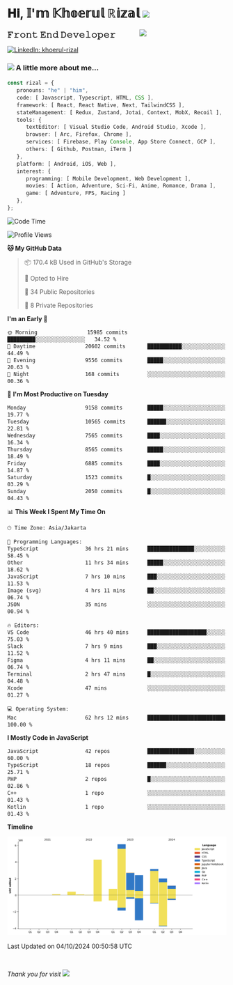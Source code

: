 <h1> 𝐇𝐢, 𝕀'𝕞 𝕂𝕙𝕠𝕖𝕣𝕦𝕝 ℝ𝕚𝕫𝕒𝕝 <img src="https://media.giphy.com/media/mGcNjsfWAjY5AEZNw6/giphy.gif" width="50"></h1>
<img align='right' src="https://media.giphy.com/media/v1.Y2lkPTc5MGI3NjExOWI2ajR2NGJubzBsZHFuaHMwajRrcDNsNXJwOG8yb3F0NjhkNXF4OSZlcD12MV9pbnRlcm5hbF9naWZfYnlfaWQmY3Q9cw/fkZukR450RQ1qnGaq9/giphy.gif" width="200">
<strong style="font-size:20px;">𝙵𝚛𝚘𝚗𝚝 𝙴𝚗𝚍 𝙳𝚎𝚟𝚎𝚕𝚘𝚙𝚎𝚛</strong>
</p></em>

[![LinkedIn: khoerul-rizal](https://img.shields.io/badge/khoerul--rizal-blue?style=flat-square&logo=Linkedin&logoColor=white&link=https://www.linkedin.com/in/khoerul-rizal/)](https://www.linkedin.com/in/khoerul-rizal/)

### <img src="https://media.giphy.com/media/VgCDAzcKvsR6OM0uWg/giphy.gif" width="50"> A little more about me...

```typescript
const rizal = {
   pronouns: "he" | "him",
   code: [ Javascript, Typescript, HTML, CSS ],
   framework: [ React, React Native, Next, TailwindCSS ],
   stateManagement: [ Redux, Zustand, Jotai, Context, MobX, Recoil ],
   tools: {
      textEditor: [ Visual Studio Code, Android Studio, Xcode ],
      browser: [ Arc, Firefox, Chrome ],
      services: [ Firebase, Play Console, App Store Connect, GCP ],
      others: [ Github, Postman, iTerm ]
   },
   platform: [ Android, iOS, Web ],
   interest: {
      programming: [ Mobile Development, Web Development ],
      movies: [ Action, Adventure, Sci-Fi, Anime, Romance, Drama ],
      game: [ Adventure, FPS, Racing ]
   },
};
```

<!--START_SECTION:waka-->
![Code Time](http://img.shields.io/badge/Code%20Time-1%2C236%20hrs%2049%20mins-blue)

![Profile Views](http://img.shields.io/badge/Profile%20Views-0-blue)

**🐱 My GitHub Data** 

> 📦 170.4 kB Used in GitHub's Storage 
 > 
> 💼 Opted to Hire
 > 
> 📜 34 Public Repositories 
 > 
> 🔑 8 Private Repositories 
 > 
**I'm an Early 🐤** 

```text
🌞 Morning                15985 commits       █████████░░░░░░░░░░░░░░░░   34.52 % 
🌆 Daytime                20602 commits       ███████████░░░░░░░░░░░░░░   44.49 % 
🌃 Evening                9556 commits        █████░░░░░░░░░░░░░░░░░░░░   20.63 % 
🌙 Night                  168 commits         ░░░░░░░░░░░░░░░░░░░░░░░░░   00.36 % 
```
📅 **I'm Most Productive on Tuesday** 

```text
Monday                   9158 commits        █████░░░░░░░░░░░░░░░░░░░░   19.77 % 
Tuesday                  10565 commits       ██████░░░░░░░░░░░░░░░░░░░   22.81 % 
Wednesday                7565 commits        ████░░░░░░░░░░░░░░░░░░░░░   16.34 % 
Thursday                 8565 commits        █████░░░░░░░░░░░░░░░░░░░░   18.49 % 
Friday                   6885 commits        ████░░░░░░░░░░░░░░░░░░░░░   14.87 % 
Saturday                 1523 commits        █░░░░░░░░░░░░░░░░░░░░░░░░   03.29 % 
Sunday                   2050 commits        █░░░░░░░░░░░░░░░░░░░░░░░░   04.43 % 
```


📊 **This Week I Spent My Time On** 

```text
🕑︎ Time Zone: Asia/Jakarta

💬 Programming Languages: 
TypeScript               36 hrs 21 mins      ███████████████░░░░░░░░░░   58.45 % 
Other                    11 hrs 34 mins      █████░░░░░░░░░░░░░░░░░░░░   18.62 % 
JavaScript               7 hrs 10 mins       ███░░░░░░░░░░░░░░░░░░░░░░   11.53 % 
Image (svg)              4 hrs 11 mins       ██░░░░░░░░░░░░░░░░░░░░░░░   06.74 % 
JSON                     35 mins             ░░░░░░░░░░░░░░░░░░░░░░░░░   00.94 % 

🔥 Editors: 
VS Code                  46 hrs 40 mins      ███████████████████░░░░░░   75.03 % 
Slack                    7 hrs 9 mins        ███░░░░░░░░░░░░░░░░░░░░░░   11.52 % 
Figma                    4 hrs 11 mins       ██░░░░░░░░░░░░░░░░░░░░░░░   06.74 % 
Terminal                 2 hrs 47 mins       █░░░░░░░░░░░░░░░░░░░░░░░░   04.48 % 
Xcode                    47 mins             ░░░░░░░░░░░░░░░░░░░░░░░░░   01.27 % 

💻 Operating System: 
Mac                      62 hrs 12 mins      █████████████████████████   100.00 % 
```

**I Mostly Code in JavaScript** 

```text
JavaScript               42 repos            ███████████████░░░░░░░░░░   60.00 % 
TypeScript               18 repos            ██████░░░░░░░░░░░░░░░░░░░   25.71 % 
PHP                      2 repos             █░░░░░░░░░░░░░░░░░░░░░░░░   02.86 % 
C++                      1 repo              ░░░░░░░░░░░░░░░░░░░░░░░░░   01.43 % 
Kotlin                   1 repo              ░░░░░░░░░░░░░░░░░░░░░░░░░   01.43 % 
```



**Timeline**

![Lines of Code chart](https://raw.githubusercontent.com/khoerulrizal/khoerulrizal/main/assets/bar_graph.png)


 Last Updated on 04/10/2024 00:50:58 UTC
<!--END_SECTION:waka-->
</details>
<br/>

<em>Thank you for visit</em> <img src="https://media.giphy.com/media/v1.Y2lkPTc5MGI3NjExcHdvNm1qZWtjaGw0ZjdwM3Z3NnY2dHlueTVuODBta2FiY20wM2YybSZlcD12MV9pbnRlcm5hbF9naWZfYnlfaWQmY3Q9cw/tV25tpdKqdFa9x81k2/giphy.gif" width="40">
